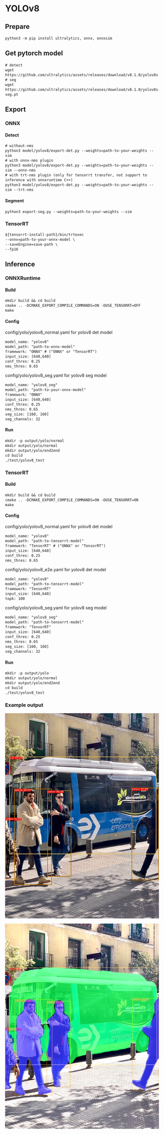 # YOLOv8

## Prepare
```
python3 -m pip install ultralytics, onnx, onnxsim
```

## Get pytorch model
```
# detect
wget https://github.com/ultralytics/assets/releases/download/v8.1.0/yolov8s.pt
# seg
wget https://github.com/ultralytics/assets/releases/download/v8.1.0/yolov8s-seg.pt
```

## Export
### ONNX
#### Detect
```
# without-nms
python3 model/yolov8/export-det.py --weights=path-to-your-weights --sim
# with onnx-nms plugin
python3 model/yolov8/export-det.py --weights=path-to-your-weights --sim --onnx-nms
# with trt-nms plugin (only for tensorrt transfer, not support to inference with onnxruntime C++)
python3 model/yolov8/export-det.py --weights=path-to-your-weights --sim --trt-nms
```

#### Segment
```
python3 export-seg.py --weights=path-to-your-weights --sim
```

### TensorRT
```
${tensorrt-install-path}/bin/trtexec                                                             
--onnx=path-to-your-onnx-model \
--saveEngine=save-path \
--fp16
```
## Inference
### ONNXRuntime
#### Build
```
mkdir build && cd build
cmake .. -DCMAKE_EXPORT_COMPILE_COMMANDS=ON -DUSE_TENSORRT=OFF
make
```
#### Config
config/yolo/yolov8_normal.yaml for yolov8 det model
```
model_name: "yolov8"
model_path: "path-to-onnx-model"
framework: "ONNX" # ("ONNX" or "TensorRT")
input_size: [640,640]
conf_thres: 0.25
nms_thres: 0.65
```
config/yolo/yolov8_seg.yaml for yolov8 seg model
```
model_name: "yolov8_seg"
model_path: "path-to-your-onnx-model"
framework: "ONNX"
input_size: [640,640]
conf_thres: 0.25
nms_thres: 0.65
seg_size: [160, 160]
seg_channels: 32
```

#### Run
```
mkdir -p output/yolo/normal
mkdir output/yolo/normal
mkdir output/yolo/end2end
cd build
./test/yolov8_test
```

### TensorRT
#### Build
```
mkdir build && cd build
cmake .. -DCMAKE_EXPORT_COMPILE_COMMANDS=ON -DUSE_TENSORRT=ON
make
```
#### Config
config/yolo/yolov8_normal.yaml for yolov8 det model
```
model_name: "yolov8"
model_path: "path-to-tensorrt-model"
framework: "TensorRT" # ("ONNX" or "TensorRT")
input_size: [640,640]
conf_thres: 0.25
nms_thres: 0.65
```
config/yolo/yolov8_e2e.yaml for yolov8 det model
```
model_name: "yolov8"
model_path: "path-to-tensorrt-model"
framework: "TensorRT"
input_size: [640,640]
topk: 100
```
config/yolo/yolov8_seg.yaml for yolov8 seg model
```
model_name: "yolov8_seg"
model_path: "path-to-tensorrt-model"
framework: "TensorRT"
input_size: [640,640]
conf_thres: 0.25
nms_thres: 0.65
seg_size: [160, 160]
seg_channels: 32
```

#### Run
```
mkdir -p output/yolo
mkdir output/yolo/normal
mkdir output/yolo/end2end
cd build
./test/yolov8_test
```

### Example output
<p align="center"><img src="../../output/yolo/end2end/bus.jpg" height="px"/></p>
<p align="center"><img src="../../output/yolo/seg/bus.jpg" height="px"/></p>